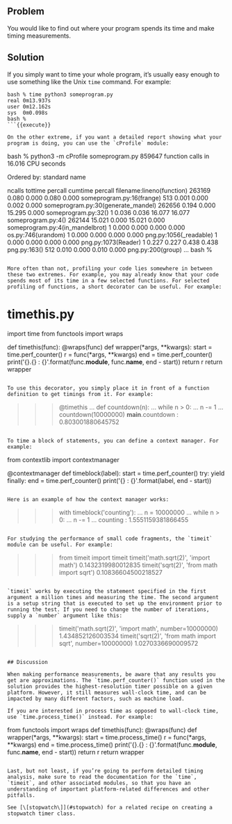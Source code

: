 ## Problem

You would like to find out where your program spends its time and make timing measurements.

## Solution

If you simply want to time your whole program, it’s usually easy enough to use something like the Unix `time` command. For example:

```
bash % time python3 someprogram.py
real 0m13.937s
user 0m12.162s
sys  0m0.098s
bash %
```{{execute}}

On the other extreme, if you want a detailed report showing what your program is doing, you can use the `cProfile` module:

```
bash % python3 -m cProfile someprogram.py
         859647 function calls in 16.016 CPU seconds

   Ordered by: standard name


   ncalls  tottime  percall  cumtime  percall filename:lineno(function)
   263169    0.080    0.000    0.080    0.000 someprogram.py:16(frange)
      513    0.001    0.000    0.002    0.000 someprogram.py:30(generate_mandel)
   262656    0.194    0.000   15.295    0.000 someprogram.py:32(<genexpr>)
        1    0.036    0.036   16.077   16.077 someprogram.py:4(<module>)
   262144   15.021    0.000   15.021    0.000 someprogram.py:4(in_mandelbrot)
        1    0.000    0.000    0.000    0.000 os.py:746(urandom)
        1    0.000    0.000    0.000    0.000 png.py:1056(_readable)
        1    0.000    0.000    0.000    0.000 png.py:1073(Reader)
        1    0.227    0.227    0.438    0.438 png.py:163(<module>)
      512    0.010    0.000    0.010    0.000 png.py:200(group)
    ...
bash %
```{{execute}}

More often than not, profiling your code lies somewhere in between these two extremes. For example, you may already know that your code spends most of its time in a few selected functions. For selected profiling of functions, a short decorator can be useful. For example:

```
# timethis.py

import time
from functools import wraps

def timethis(func):
    @wraps(func)
    def wrapper(*args, **kwargs):
        start = time.perf_counter()
        r = func(*args, **kwargs)
        end = time.perf_counter()
        print('{}.{} : {}'.format(func.__module__, func.__name__, end - start))
        return r
    return wrapper
```{{execute}}

To use this decorator, you simply place it in front of a function definition to get timings from it. For example:

```
>>> @timethis
... def countdown(n):
...     while n > 0:
...             n -= 1
...
>>> countdown(10000000)
__main__.countdown : 0.803001880645752
>>>
```{{execute}}

To time a block of statements, you can define a context manager. For example:

```
from contextlib import contextmanager

@contextmanager
def timeblock(label):
    start = time.perf_counter()
    try:
        yield
    finally:
        end = time.perf_counter()
        print('{} : {}'.format(label, end - start))
```{{execute}}

Here is an example of how the context manager works:

```
>>> with timeblock('counting'):
...     n = 10000000
...     while n > 0:
...             n -= 1
...
counting : 1.5551159381866455
>>>
```{{execute}}

For studying the performance of small code fragments, the `timeit` module can be useful. For example:

```
>>> from timeit import timeit
>>> timeit('math.sqrt(2)', 'import math')
0.1432319980012835
>>> timeit('sqrt(2)', 'from math import sqrt')
0.10836604500218527
>>>
```{{execute}}

`timeit` works by executing the statement specified in the first argument a million times and measuring the time. The second argument is a setup string that is executed to set up the environment prior to running the test. If you need to change the number of iterations, supply a `number` argument like this:

```
>>> timeit('math.sqrt(2)', 'import math', number=10000000)
1.434852126003534
>>> timeit('sqrt(2)', 'from math import sqrt', number=10000000)
1.0270336690009572
>>>
```{{execute}}

## Discussion

When making performance measurements, be aware that any results you get are approximations. The `time.perf_counter()` function used in the solution provides the highest-resolution timer possible on a given platform. However, it still measures wall-clock time, and can be impacted by many different factors, such as machine load.

If you are interested in process time as opposed to wall-clock time, use `time.process_time()` instead. For example:

```
from functools import wraps
def timethis(func):
    @wraps(func)
    def wrapper(*args, **kwargs):
        start = time.process_time()
        r = func(*args, **kwargs)
        end = time.process_time()
        print('{}.{} : {}'.format(func.__module__, func.__name__, end - start))
        return r
    return wrapper
```{{execute}}

Last, but not least, if you’re going to perform detailed timing analysis, make sure to read the documentation for the `time`, `timeit`, and other associated modules, so that you have an understanding of important platform-related differences and other pitfalls.

See [\[stopwatch\]](#stopwatch) for a related recipe on creating a stopwatch timer class.